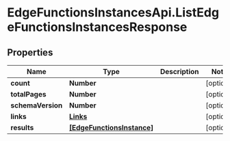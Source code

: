 # EdgeFunctionsInstancesApi.ListEdgeFunctionsInstancesResponse

## Properties

Name | Type | Description | Notes
------------ | ------------- | ------------- | -------------
**count** | **Number** |  | [optional] 
**totalPages** | **Number** |  | [optional] 
**schemaVersion** | **Number** |  | [optional] 
**links** | [**Links**](Links.md) |  | [optional] 
**results** | [**[EdgeFunctionsInstance]**](EdgeFunctionsInstance.md) |  | [optional] 



